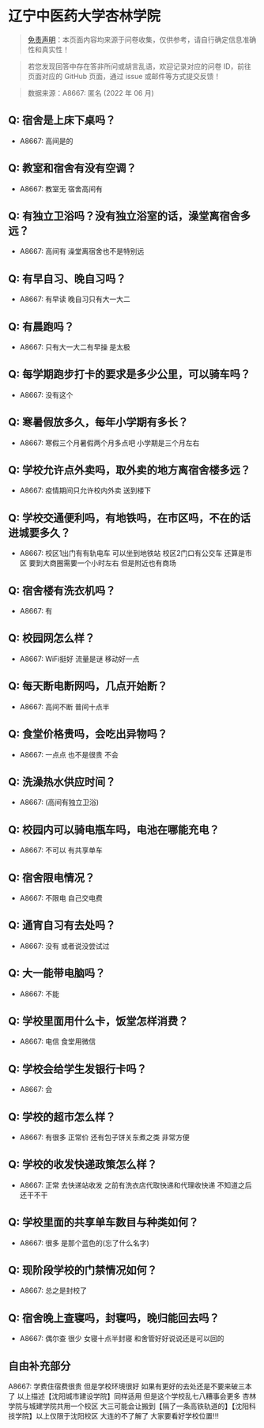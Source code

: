 # 辽宁中医药大学杏林学院

> [免责声明](https://colleges.chat/#_3)：本页面内容均来源于问卷收集，仅供参考，请自行确定信息准确性和真实性！

> 若您发现回答中存在答非所问或胡言乱语，欢迎记录对应的问卷 ID，前往页面对应的 GitHub 页面，通过 issue 或邮件等方式提交反馈！

> 数据来源：A8667: 匿名 (2022 年 06 月)

## Q: 宿舍是上床下桌吗？

- A8667: 高间是的

## Q: 教室和宿舍有没有空调？

- A8667: 教室无 宿舍高间有

## Q: 有独立卫浴吗？没有独立浴室的话，澡堂离宿舍多远？

- A8667: 高间有 澡堂离宿舍也不是特别远

## Q: 有早自习、晚自习吗？

- A8667: 有早读 晚自习只有大一大二

## Q: 有晨跑吗？

- A8667: 只有大一大二有早操 是太极

## Q: 每学期跑步打卡的要求是多少公里，可以骑车吗？

- A8667: 没有这个

## Q: 寒暑假放多久，每年小学期有多长？

- A8667: 寒假三个月暑假两个月多点吧 小学期是三个月左右

## Q: 学校允许点外卖吗，取外卖的地方离宿舍楼多远？

- A8667: 疫情期间只允许校内外卖 送到楼下

## Q: 学校交通便利吗，有地铁吗，在市区吗，不在的话进城要多久？

- A8667: 校区1出门有有轨电车 可以坐到地铁站 校区2门口有公交车 还算是市区 要到大商圈需要一个小时左右 但是附近也有商场

## Q: 宿舍楼有洗衣机吗？

- A8667: 有

## Q: 校园网怎么样？

- A8667: WiFi挺好 流量是谜 移动好一点

## Q: 每天断电断网吗，几点开始断？

- A8667: 高间不断 普间十点半

## Q: 食堂价格贵吗，会吃出异物吗？

- A8667: 一点点 也不是很贵 不会

## Q: 洗澡热水供应时间？

- A8667: (高间有独立卫浴)

## Q: 校园内可以骑电瓶车吗，电池在哪能充电？

- A8667: 不可以 有共享单车

## Q: 宿舍限电情况？

- A8667: 不限电 自己交电费

## Q: 通宵自习有去处吗？

- A8667: 没有 或者说没尝试过

## Q: 大一能带电脑吗？

- A8667: 不能

## Q: 学校里面用什么卡，饭堂怎样消费？

- A8667: 电信 食堂用微信

## Q: 学校会给学生发银行卡吗？

- A8667: 会

## Q: 学校的超市怎么样？

- A8667: 有很多 正常价 还有包子饼关东煮之类 非常方便

## Q: 学校的收发快递政策怎么样？

- A8667: 正常 去快递站收发 之前有洗衣店代取快递和代理收快递 不知道之后还干不干

## Q: 学校里面的共享单车数目与种类如何？

- A8667: 很多 是那个蓝色的(忘了什么名字)

## Q: 现阶段学校的门禁情况如何？

- A8667: 总之是封校了

## Q: 宿舍晚上查寝吗，封寝吗，晚归能回去吗？

- A8667: 偶尔查 很少 女寝十点半封寝 和舍管好好说说还是可以回的

## 自由补充部分

A8667: 学费住宿费很贵 但是学校环境很好 如果有更好的去处还是不要来破三本了 以上描述【沈阳城市建设学院】同样适用 但是这个学校乱七八糟事会更多 杏林学院与城建学院共用一个校区 大三可能会让搬到【隔了一条高铁轨道的】【沈阳科技学院】以上仅限于沈阳校区 大连的不了解了 大家要看好学校位置!!!
